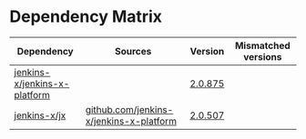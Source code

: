 # Dependency Matrix

Dependency | Sources | Version | Mismatched versions
---------- | ------- | ------- | -------------------
[jenkins-x/jenkins-x-platform](https://github.com/jenkins-x/jenkins-x-platform) |  | [2.0.875](https://github.com/jenkins-x/jenkins-x-platform/releases/tag/v2.0.875) | 
[jenkins-x/jx](https://github.com/jenkins-x/jx) | [github.com/jenkins-x/jenkins-x-platform](https://github.com/jenkins-x/jenkins-x-platform) | [2.0.507](https://github.com/jenkins-x/jx/releases/tag/v2.0.507) | 
